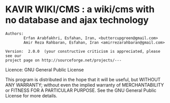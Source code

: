 # KAVIR WIKI/CMS : a wiki/cms with no database and ajax technology
	
	Authors: 
			Erfan Arabfakhri, Esfahan, Iran, <buttercupgreen@gmail.com>
			Amir Reza Rahbaran, Esfahan, Iran <amirrezarahbaran@gmail.com>
 
    Version:  2.0.0  (your constructive criticism is appreciated, please see our
    project page on http://sourceforge.net/projects/---
 
   Licence:  GNU General Public License

   This program is distributed in the hope that it will be useful,
   but WITHOUT ANY WARRANTY; without even the implied warranty of
   MERCHANTABILITY or FITNESS FOR A PARTICULAR PURPOSE.  See the
   GNU General Public License for more details.
